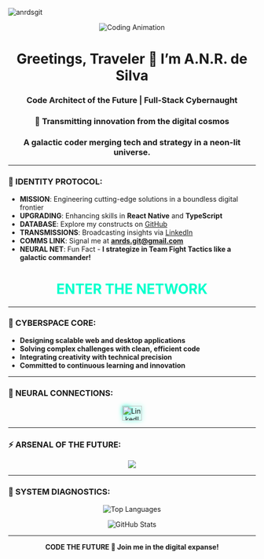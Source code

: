 <!-- Futuristic GitHub Profile for A.N.R. de Silva -->
<!-- Animation: Neon-lit coding GIF sets the sci-fi tone -->
<p align="left"> <img src="https://komarev.com/ghpvc/?username=anrdsgit&label=Profile%20views&color=0e75b6&style=flat" alt="anrdsgit" /> </p>
<p align="center">
  <img src="https://github.com/user-attachments/assets/9d08d7a6-eaa1-4742-87ed-cf70d50994a5" alt="Coding Animation"/>
</p>
  
<!-- Main Header: Cyberpunk-style greeting -->
<h1 align="center">Greetings, Traveler 👾 I’m A.N.R. de Silva</h1>
<h3 align="center">Code Architect of the Future | Full-Stack Cybernaught</h3>
<h3 align="center">🌌 Transmitting innovation from the digital cosmos</h3>
<h3 align="center">A galactic coder merging tech and strategy in a neon-lit universe.</h3>

---


<!-- About Section: Styled as a futuristic protocol -->
### 🔮 IDENTITY PROTOCOL:
- **MISSION**: Engineering cutting-edge solutions in a boundless digital frontier
- **UPGRADING**: Enhancing skills in **React Native** and **TypeScript**
- **DATABASE**: Explore my constructs on [GitHub](https://github.com/anrdsgit)
- **TRANSMISSIONS**: Broadcasting insights via [LinkedIn](https://linkedin.com/in/nipun-rasanjana-aa3393300)
- **COMMS LINK**: Signal me at **anrds.git@gmail.com**
- **NEURAL NET**: Fun Fact - **I strategize in Team Fight Tactics like a galactic commander!**



<!-- Call to Action: Neon-colored link -->
<h1 align="center">
  <a href="https://linkedin.com/in/nipun-rasanjana" target="_blank" style="text-decoration: none; color: #00ffcc;">ENTER THE NETWORK</a>
</h1>

---

<!-- Creative Section: Terminal-style code block -->
### 🌠 CYBERSPACE CORE:
- **Designing scalable web and desktop applications**
- **Solving complex challenges with clean, efficient code**
- **Integrating creativity with technical precision**
- **Committed to continuous learning and innovation**

---

<!-- Social Links: Glowing LinkedIn icon -->
### 🔗 NEURAL CONNECTIONS:
<p align="center">
  <a href="https://linkedin.com/in/nipun-rasanjana" target="_blank"><img src="https://raw.githubusercontent.com/rahuldkjain/github-profile-readme-generator/master/src/images/icons/Social/linked-in-alt.svg" alt="LinkedIn" height="30" width="40" style="filter: drop-shadow(0 0 5px #00ffcc);"/></a>
</p>

---

<!-- Skills: Dark-themed icons for a futuristic look -->
### ⚡️ ARSENAL OF THE FUTURE:
<p align="center">
  <a href="https://skillicons.dev">
    <img src="https://skillicons.dev/icons?i=html,css,js,react,nodejs,express,electron,mongodb,mysql,firebase,android,c,cpp,csharp,php,python,tailwind,bootstrap,postman,typescript,webpack&theme=dark&perline=10"/>
  </a>
</p>

---

<!-- Stats: Radical theme with neon accents -->
### 📡 SYSTEM DIAGNOSTICS:
<p align="center">
  <img src="https://github-readme-stats.vercel.app/api/top-langs/?username=anrdsgit&theme=radical&layout=compact&langs_count=10&hide_border=true&count_private=true&bg_color=0D1117&title_color=00ffcc&text_color=ffffff" alt="Top Languages">
</p>

<p align="center">
  <img src="https://github-readme-stats.vercel.app/api?username=anrdsgit&theme=radical&show_icons=true&hide_border=true&count_private=true&bg_color=0D1117&title_color=00ffcc&text_color=ffffff&icon_color=00ffcc" alt="GitHub Stats">
</p>

---

<!-- Footer: Inspirational sci-fi closing -->
<div align="center">
  <strong>CODE THE FUTURE 🌃 Join me in the digital expanse!</strong>
</div>

<!-- INSTRUCTIONS: 
   1. Save this as README.md in a repo named 'anrdsgit' (your username).
   2. Replace 'anrdsgit' if your GitHub username differs.
   3. Customize the GIF or colors (#00ffcc) as desired.
   4. Add more social links in 'NEURAL CONNECTIONS' if needed.
-->
